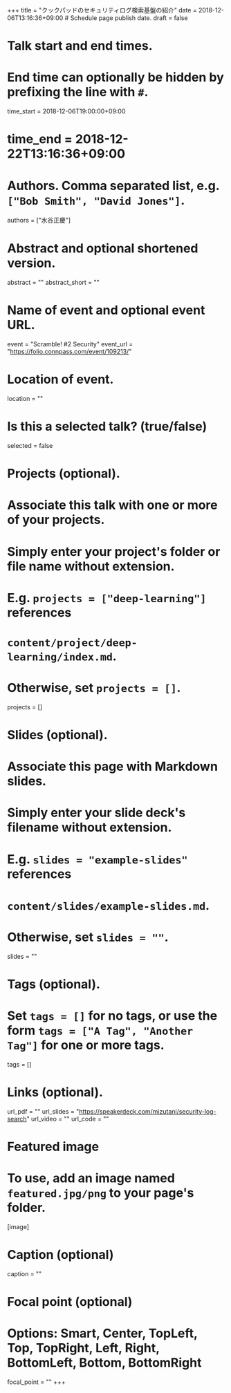 +++
title = "クックパッドのセキュリティログ検索基盤の紹介"
date = 2018-12-06T13:16:36+09:00  # Schedule page publish date.
draft = false

# Talk start and end times.
#   End time can optionally be hidden by prefixing the line with `#`.
time_start = 2018-12-06T19:00:00+09:00
# time_end = 2018-12-22T13:16:36+09:00

# Authors. Comma separated list, e.g. `["Bob Smith", "David Jones"]`.
authors = ["水谷正慶"]

# Abstract and optional shortened version.
abstract = ""
abstract_short = ""

# Name of event and optional event URL.
event = "Scramble! #2 Security"
event_url = "https://folio.connpass.com/event/109213/"

# Location of event.
location = ""

# Is this a selected talk? (true/false)
selected = false

# Projects (optional).
#   Associate this talk with one or more of your projects.
#   Simply enter your project's folder or file name without extension.
#   E.g. `projects = ["deep-learning"]` references 
#   `content/project/deep-learning/index.md`.
#   Otherwise, set `projects = []`.
projects = []

# Slides (optional).
#   Associate this page with Markdown slides.
#   Simply enter your slide deck's filename without extension.
#   E.g. `slides = "example-slides"` references 
#   `content/slides/example-slides.md`.
#   Otherwise, set `slides = ""`.
slides = ""

# Tags (optional).
#   Set `tags = []` for no tags, or use the form `tags = ["A Tag", "Another Tag"]` for one or more tags.
tags = []

# Links (optional).
url_pdf = ""
url_slides = "https://speakerdeck.com/mizutani/security-log-search"
url_video = ""
url_code = ""

# Featured image
# To use, add an image named `featured.jpg/png` to your page's folder. 
[image]
  # Caption (optional)
  caption = ""

  # Focal point (optional)
  # Options: Smart, Center, TopLeft, Top, TopRight, Left, Right, BottomLeft, Bottom, BottomRight
  focal_point = ""
+++
